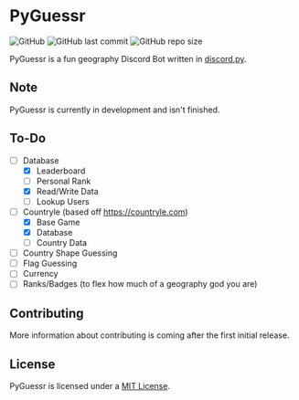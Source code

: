 # PyGuessr

![GitHub](https://img.shields.io/github/license/coreyhsGames/PyGuessr)
![GitHub last commit](https://img.shields.io/github/last-commit/coreyhsGames/PyGuessr)
![GitHub repo size](https://img.shields.io/github/repo-size/coreyhsGames/PyGuessr)
 
PyGuessr is a fun geography Discord Bot written in [discord.py](https://github.com/Rapptz/discord.py).

## Note
PyGuessr is currently in development and isn't finished.

## To-Do
- [ ] Database
  - [x] Leaderboard
  - [ ] Personal Rank
  - [x] Read/Write Data
  - [ ] Lookup Users
- [ ] Countryle (based off https://countryle.com)
  - [x] Base Game
  - [x] Database
  - [ ] Country Data
- [ ] Country Shape Guessing
- [ ] Flag Guessing
- [ ] Currency
- [ ] Ranks/Badges (to flex how much of a geography god you are)

## Contributing
More information about contributing is coming after the first initial release.

## License
PyGuessr is licensed under a [MIT License](https://github.com/coreyhsGames/PyGuessr/blob/main/LICENSE).
